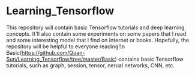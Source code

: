 # Learning_Tensorflow
This repository will contain basic Tensorflow tutorials and deep learning concepts. It'll also contain some experiments on some papers that I read and some interesting model that I find on Internet or books. Hopefully, the repository will be helpful to everyone reading!\n
Basic(https://github.com/Quan-Sun/Learning_Tensorflow/tree/master/Basic) contains basic Tensorflow tutorials, such as graph, session, tensor, nerual networks, CNN, etc.
